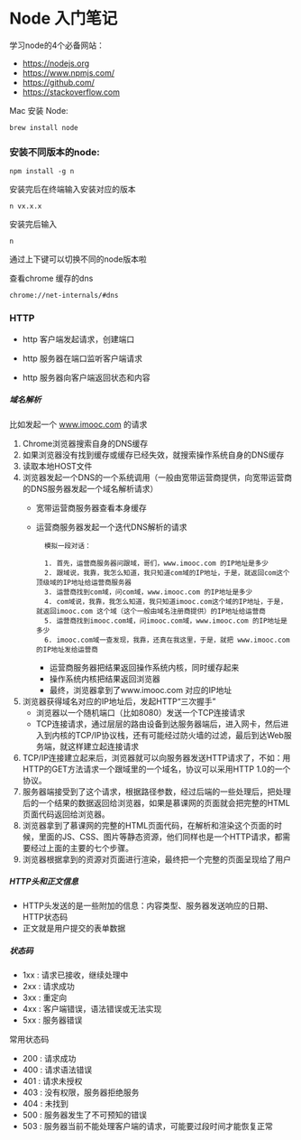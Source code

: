Node 入门笔记
===========

学习node的4个必备网站：

* https://nodejs.org
* https://www.npmjs.com/
* https://github.com/
* https://stackoverflow.com

Mac 安装 Node:

	brew install node
	

### 安装不同版本的node:

	npm install -g n
安装完后在终端输入安装对应的版本

	n vx.x.x

安装完后输入

	n

通过上下键可以切换不同的node版本啦



查看chrome 缓存的dns

	chrome://net-internals/#dns
	
### HTTP

* http 客户端发起请求，创建端口

* http 服务器在端口监听客户端请求

* http 服务器向客户端返回状态和内容

##### 域名解析

比如发起一个 www.imooc.com 的请求

1. Chrome浏览器搜索自身的DNS缓存
2. 如果浏览器没有找到缓存或缓存已经失效，就搜索操作系统自身的DNS缓存
3. 读取本地HOST文件
4. 浏览器发起一个DNS的一个系统调用（一般由宽带运营商提供，向宽带运营商的DNS服务器发起一个域名解析请求）
	* 宽带运营商服务器查看本身缓存
	* 运营商服务器发起一个迭代DNS解析的请求
	
			模拟一段对话：
		
			1. 首先，运营商服务器问跟域，哥们，www.imooc.com 的IP地址是多少
			2. 跟域说，我靠，我怎么知道，我只知道com域的IP地址，于是，就返回com这个顶级域的IP地址给运营商服务器
			3. 运营商找到com域，问com域，www.imooc.com 的IP地址是多少
			4. com域说，我靠，我怎么知道，我只知道imooc.com这个域的IP地址，于是，就返回imooc.com 这个域（这个一般由域名注册商提供）的IP地址给运营商
			5. 运营商找到imooc.com域，问imooc.com域，www.imooc.com 的IP地址是多少
			6. imooc.com域一查发现，我靠，还真在我这里，于是，就把 www.imooc.com 的IP地址发给运营商
	
		* 运营商服务器把结果返回操作系统内核，同时缓存起来
		* 操作系统内核把结果返回浏览器
		* 最终，浏览器拿到了www.imooc.com 对应的IP地址
5. 浏览器获得域名对应的IP地址后，发起HTTP“三次握手”
	* 浏览器以一个随机端口（比如8080）发送一个TCP连接请求
	* TCP连接请求，通过层层的路由设备到达服务器端后，进入网卡，然后进入到内核的TCP/IP协议栈，还有可能经过防火墙的过滤，最后到达Web服务端，就这样建立起连接请求
6. TCP/IP连接建立起来后，浏览器就可以向服务器发送HTTP请求了，不如：用HTTP的GET方法请求一个跟域里的一个域名，协议可以采用HTTP 1.0的一个协议。
7. 服务器端接受到了这个请求，根据路径参数，经过后端的一些处理后，把处理后的一个结果的数据返回给浏览器，如果是慕课网的页面就会把完整的HTML页面代码返回给浏览器。
8. 浏览器拿到了慕课网的完整的HTML页面代码，在解析和渲染这个页面的时候，里面的JS、CSS、图片等静态资源，他们同样也是一个HTTP请求，都需要经过上面的主要的七个步骤。
9. 浏览器根据拿到的资源对页面进行渲染，最终把一个完整的页面呈现给了用户

##### HTTP头和正文信息

* HTTP头发送的是一些附加的信息：内容类型、服务器发送响应的日期、HTTP状态码
* 正文就是用户提交的表单数据

##### 状态码

* 1xx : 请求已接收，继续处理中
* 2xx : 请求成功
* 3xx : 重定向 
* 4xx : 客户端错误，语法错误或无法实现
* 5xx : 服务器错误

常用状态码
* 200 : 请求成功
* 400 : 请求语法错误
* 401 : 请求未授权
* 403 : 没有权限，服务器拒绝服务
* 404 : 未找到
* 500 : 服务器发生了不可预知的错误
* 503 : 服务器当前不能处理客户端的请求，可能要过段时间才能恢复正常